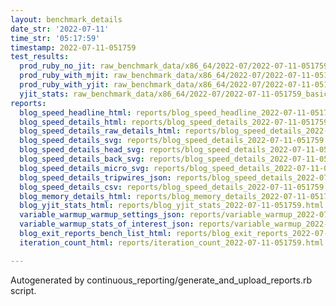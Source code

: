 ```yaml
---
layout: benchmark_details
date_str: '2022-07-11'
time_str: '05:17:59'
timestamp: 2022-07-11-051759
test_results:
  prod_ruby_no_jit: raw_benchmark_data/x86_64/2022-07/2022-07-11-051759_basic_benchmark_prod_ruby_no_jit.json
  prod_ruby_with_mjit: raw_benchmark_data/x86_64/2022-07/2022-07-11-051759_basic_benchmark_prod_ruby_with_mjit.json
  prod_ruby_with_yjit: raw_benchmark_data/x86_64/2022-07/2022-07-11-051759_basic_benchmark_prod_ruby_with_yjit.json
  yjit_stats: raw_benchmark_data/x86_64/2022-07/2022-07-11-051759_basic_benchmark_yjit_stats.json
reports:
  blog_speed_headline_html: reports/blog_speed_headline_2022-07-11-051759.html
  blog_speed_details_html: reports/blog_speed_details_2022-07-11-051759.html
  blog_speed_details_raw_details_html: reports/blog_speed_details_2022-07-11-051759.raw_details.html
  blog_speed_details_svg: reports/blog_speed_details_2022-07-11-051759.svg
  blog_speed_details_head_svg: reports/blog_speed_details_2022-07-11-051759.head.svg
  blog_speed_details_back_svg: reports/blog_speed_details_2022-07-11-051759.back.svg
  blog_speed_details_micro_svg: reports/blog_speed_details_2022-07-11-051759.micro.svg
  blog_speed_details_tripwires_json: reports/blog_speed_details_2022-07-11-051759.tripwires.json
  blog_speed_details_csv: reports/blog_speed_details_2022-07-11-051759.csv
  blog_memory_details_html: reports/blog_memory_details_2022-07-11-051759.html
  blog_yjit_stats_html: reports/blog_yjit_stats_2022-07-11-051759.html
  variable_warmup_warmup_settings_json: reports/variable_warmup_2022-07-11-051759.warmup_settings.json
  variable_warmup_stats_of_interest_json: reports/variable_warmup_2022-07-11-051759.stats_of_interest.json
  blog_exit_reports_bench_list_html: reports/blog_exit_reports_2022-07-11-051759.bench_list.html
  iteration_count_html: reports/iteration_count_2022-07-11-051759.html

---
```

Autogenerated by continuous_reporting/generate_and_upload_reports.rb script.
